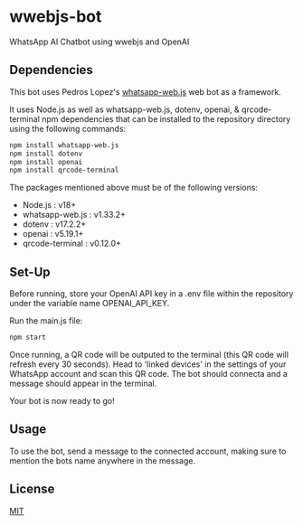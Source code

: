 ﻿# wwebjs-bot

WhatsApp AI Chatbot using wwebjs and OpenAI

## Dependencies

This bot uses Pedros Lopez's [whatsapp-web.js](https://github.com/pedroslopez/whatsapp-web.js?tab=readme-ov-file) web bot as a framework.

It uses Node.js as well as whatsapp-web.js, dotenv, openai, & qrcode-terminal npm dependencies that can be installed to the repository directory using the following commands:

```bash
npm install whatsapp-web.js
npm install dotenv
npm install openai
npm install qrcode-terminal
```

The packages mentioned above must be of the following versions:
- Node.js : v18+
- whatsapp-web.js : v1.33.2+
- dotenv : v17.2.2+
- openai : v5.19.1+
- qrcode-terminal : v0.12.0+

## Set-Up

Before running, store your OpenAI API key in a .env file within the repository under the variable name OPENAI_API_KEY.

Run the main.js file:

```bash
npm start
```

Once running, a QR code will be outputed to the terminal (this QR code will refresh every 30 seconds). Head to 'linked devices' in the settings of your WhatsApp account and scan this QR code. The bot should connecta and a message should appear in the terminal.

Your bot is now ready to go!

## Usage

To use the bot, send a message to the connected account, making sure to mention the bots name anywhere in the message.

## License

[MIT](https://choosealicense.com/licenses/mit/)
